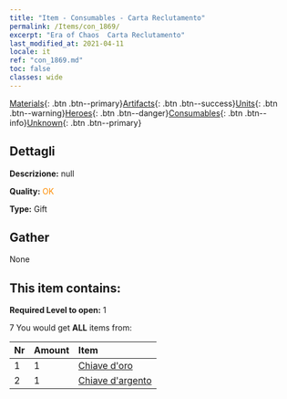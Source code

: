 ```yaml
---
title: "Item - Consumables - Carta Reclutamento"
permalink: /Items/con_1869/
excerpt: "Era of Chaos  Carta Reclutamento"
last_modified_at: 2021-04-11
locale: it
ref: "con_1869.md"
toc: false
classes: wide
---
```

 [Materials](/it/Items/){: .btn .btn--primary}[Artifacts](/it/Items/Artifacts/){: .btn .btn--success}[Units](/it/Items/Units/){: .btn .btn--warning}[Heroes](/it/Items/Heroes/){: .btn .btn--danger}[Consumables](/it/Items/Consumables/){: .btn .btn--info}[Unknown](/it/Items/Unknown/){: .btn .btn--primary}

## Dettagli
 **Descrizione:** null

 **Quality:** <span style="color: #FF8C00">OK</span>

 **Type:** Gift

## Gather

  None

## This item contains:

 **Required Level to open:** 1

 7 You would get **ALL** items  from:

  | Nr | Amount |     Item    |
  |:---|:-------|:------------|
  | 1 | 1 | [Chiave d'oro](/it/Items/con_783/) | 
  | 2 | 1 | [Chiave d'argento](/it/Items/con_693/) | 
